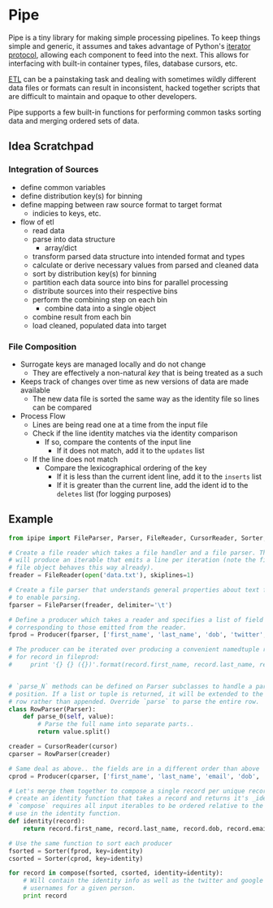 # Pipe

Pipe is a tiny library for making simple processing pipelines. To keep things
simple and generic, it assumes and takes advantage of Python's [iterator
protocol][1], allowing each component to feed into the next. This allows
for interfacing with built-in container types, files, database cursors, etc.

[ETL][2] can be a painstaking task and dealing with sometimes wildly
different data files or formats can result in inconsistent, hacked together
scripts that are difficult to maintain and opaque to other developers.

Pipe supports a few built-in functions for performing common tasks sorting
data and merging ordered sets of data.

[1]: http://docs.python.org/library/stdtypes.html#iterator-types
[2]: http://en.wikipedia.org/wiki/Extract,_transform,_load

## Idea Scratchpad

### Integration of Sources

- define common variables
- define distribution key(s) for binning
- define mapping between raw source format to target format
    - indicies to keys, etc.
- flow of etl
    - read data
    - parse into data structure
        - array/dict
    - transform parsed data structure into intended format and types
    - calculate or derive necessary values from parsed and cleaned data
    - sort by distribution key(s) for binning
    - partition each data source into bins for parallel processing
    - distribute sources into their respective bins
    - perform the combining step on each bin
        - combine data into a single object
    - combine result from each bin
    - load cleaned, populated data into target

### File Composition

- Surrogate keys are managed locally and do not change
    - They are effectively a non-natural _key_ that is being treated as a such
- Keeps track of changes over time as new versions of data are made available
    - The new data file is sorted the same way as the identity file so lines
    can be compared
- Process Flow
    - Lines are being read one at a time from the input file
    - Check if the line identity matches via the identity comparison
        - If so, compare the contents of the input line
            - If it does not match, add it to the `updates` list
    - If the line does not match
        - Compare the lexicographical ordering of the key
            - If it is less than the current ident line, add it to the
            `inserts` list
            - If it is greater than the current line, add the ident id to
            the `deletes` list (for logging purposes)


## Example

```python
from ipipe import FileParser, Parser, FileReader, CursorReader, Sorter, compose

# Create a file reader which takes a file handler and a file parser. This
# will produce an iterable that emits a line per iteration (note the file
# file object behaves this way already).
freader = FileReader(open('data.txt'), skiplines=1)

# Create a file parser that understands general properties about text files
# to enable parsing.
fparser = FileParser(freader, delimiter='\t')

# Define a producer which takes a reader and specifies a list of field names
# corresponding to those emitted from the reader.
fprod = Producer(fparser, ['first_name', 'last_name', 'dob', 'twitter', 'email'])

# The producer can be iterated over producing a convenient namedtuple record.
# for record in fileprod:
#     print '{} {} ({})'.format(record.first_name, record.last_name, record.twitter)


# `parse_N` methods can be defined on Parser subclasses to handle a particular
# position. If a list or tuple is returned, it will be extended to the output
# row rather than appended. Override `parse` to parse the entire row. 
class RowParser(Parser):
    def parse_0(self, value):
        # Parse the full name into separate parts..
        return value.split()

creader = CursorReader(cursor)
cparser = RowParser(creader)

# Same deal as above.. the fields are in a different order than above
cprod = Producer(cparser, ['first_name', 'last_name', 'email', 'dob', 'gplus'])

# Let's merge them together to compose a single record per unique record. First
# create an identity function that takes a record and returns it's _identity_.
# `compose` requires all input iterables to be ordered relative to the fields
# use in the identity function.
def identity(record):
    return record.first_name, record.last_name, record.dob, record.email

# Use the same function to sort each producer
fsorted = Sorter(fprod, key=identity)
csorted = Sorter(cprod, key=identity)

for record in compose(fsorted, csorted, identity=identity):
    # Will contain the identity info as well as the twitter and google plus
    # usernames for a given person.
    print record
```
